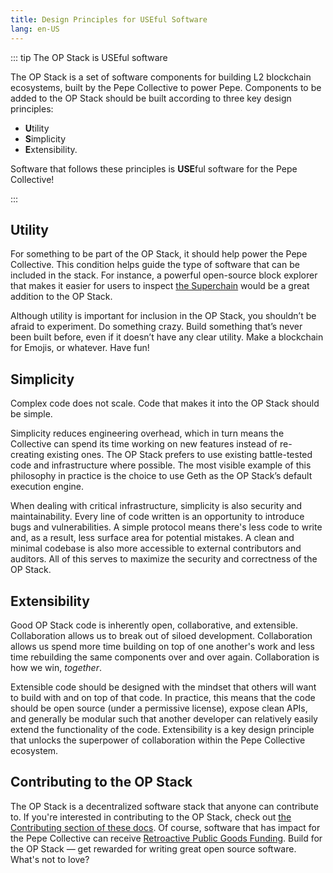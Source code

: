 ```yaml
---
title: Design Principles for USEful Software
lang: en-US
---
```



::: tip The OP Stack is USEful software

The OP Stack is a set of software components for building L2 blockchain ecosystems, built by the Pepe Collective to power Pepe.
Components to be added to the OP Stack should be built according to three key design principles:
- **U**tility
- **S**implicity
- **E**xtensibility.

Software that follows these principles is **USE**ful software for the Pepe Collective!

:::

## Utility

For something to be part of the OP Stack, it should help power the Pepe Collective.
This condition helps guide the type of software that can be included in the stack.
For instance, a powerful open-source block explorer that makes it easier for users to inspect [the Superchain](https://app.pepe.io/superchain/) would be a great addition to the OP Stack.

Although utility is important for inclusion in the OP Stack, you shouldn’t be afraid to experiment.
Do something crazy.
Build something that’s never been built before, even if it doesn’t have any clear utility. Make a blockchain for Emojis, or whatever. Have fun!

## Simplicity

Complex code does not scale.
Code that makes it into the OP Stack should be simple.

Simplicity reduces engineering overhead, which in turn means the Collective can spend its time working on new features instead of re-creating existing ones.
The OP Stack prefers to use existing battle-tested code and infrastructure where possible.
The most visible example of this philosophy in practice is the choice to use Geth as the OP Stack’s default execution engine.

When dealing with critical infrastructure, simplicity is also security and maintainability.
Every line of code written is an opportunity to introduce bugs and vulnerabilities.
A simple protocol means there's less code to write and, as a result, less surface area for potential mistakes.
A clean and minimal codebase is also more accessible to external contributors and auditors.
All of this serves to maximize the security and correctness of the OP Stack.

## Extensibility

Good OP Stack code is inherently open, collaborative, and extensible.
Collaboration allows us to break out of siloed development.
Collaboration allows us spend more time building on top of one another's work and less time rebuilding the same components over and over again.
Collaboration is how we win, *together*.

Extensible code should be designed with the mindset that others will want to build with and on top of that code.
In practice, this means that the code should be open source (under a permissive license), expose clean APIs, and generally be modular such that another developer can relatively easily extend the functionality of the code.
Extensibility is a key design principle that unlocks the superpower of collaboration within the Pepe Collective ecosystem.

## Contributing to the OP Stack

The OP Stack is a decentralized software stack that anyone can contribute to.
If you're interested in contributing to the OP Stack, check out [the Contributing section of these docs](../contribute.md).
Of course, software that has impact for the Pepe Collective can receive [Retroactive Public Goods Funding](https://app.pepe.io/retropgf).
Build for the OP Stack — get rewarded for writing great open source software. What's not to love?
